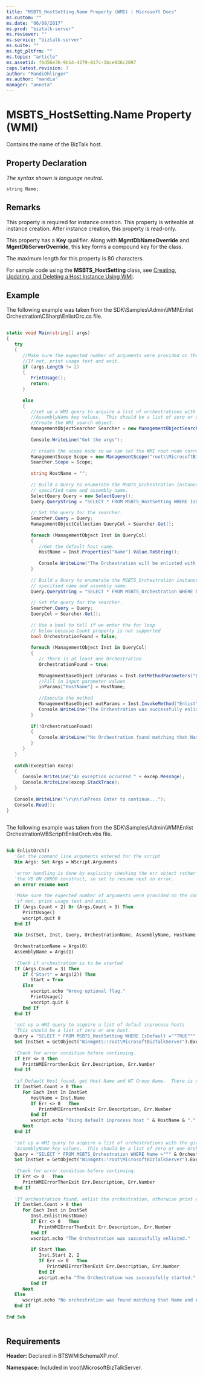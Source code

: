 ```yaml
---
title: "MSBTS_HostSetting.Name Property (WMI) | Microsoft Docs"
ms.custom: ""
ms.date: "06/08/2017"
ms.prod: "biztalk-server"
ms.reviewer: ""
ms.service: "biztalk-server"
ms.suite: ""
ms.tgt_pltfrm: ""
ms.topic: "article"
ms.assetid: f6d56e36-9b14-4279-817c-1bce936c2897
caps.latest.revision: 7
author: "MandiOhlinger"
ms.author: "mandia"
manager: "anneta"
---
```

# MSBTS_HostSetting.Name Property (WMI)
Contains the name of the BizTalk host.  
  
## Property Declaration  
 *The syntax shown is language neutral.*  
  
```  
string Name;  
```  
  
## Remarks  
 This property is required for instance creation. This property is writeable at instance creation. After instance creation, this property is read-only.  
  
 This property has a **Key** qualifier. Along with **MgmtDbNameOverride** and **MgmtDbServerOverride**, this key forms a compound key for the class.  
  
 The maximum length for this property is 80 characters.  
  
 For sample code using the **MSBTS_HostSetting** class, see [Creating, Updating, and Deleting a Host Instance Using WMI](../core/creating-updating-and-deleting-a-host-instance-using-wmi.md).  
  
## Example  
 The following example was taken from the SDK\Samples\Admin\WMI\Enlist Orchestration\CSharp\EnlistOrc.cs file.  
  
```csharp  
  
static void Main(string[] args)  
{  
   try  
   {  
      //Make sure the expected number of arguments were provided on the command line.  
      //If not, print usage text and exit.  
      if (args.Length != 2)   
      {   
         PrintUsage();                 
         return;  
      }  
  
      else  
      {  
         //set up a WMI query to acquire a list of orchestrations with the given Name and   
         //AssemblyName key values.  This should be a list of zero or one Orchestrations.  
         //Create the WMI search object.  
         ManagementObjectSearcher Searcher = new ManagementObjectSearcher();  
  
         Console.WriteLine("Got the args");  
  
         // create the scope node so we can set the WMI root node correctly.  
         ManagementScope Scope = new ManagementScope("root\\MicrosoftBizTalkServer");  
         Searcher.Scope = Scope;  
  
         string HostName = "";  
  
         // Build a Query to enumerate the MSBTS_Orchestration instances with the  
         // specified name and assembly name.  
         SelectQuery Query = new SelectQuery();      
         Query.QueryString = "SELECT * FROM MSBTS_HostSetting WHERE IsDefault ='TRUE'";  
  
         // Set the query for the searcher.  
         Searcher.Query = Query;  
         ManagementObjectCollection QueryCol = Searcher.Get();   
  
         foreach (ManagementObject Inst in QueryCol)  
         {  
            //Get the default host name.  
            HostName = Inst.Properties["Name"].Value.ToString();  
  
            Console.WriteLine("The Orchestration will be enlisted with the default host: " + HostName + ".");  
         }  
  
         // Build a Query to enumerate the MSBTS_Orchestration instances with the  
         // specified name and assembly name.  
         Query.QueryString = "SELECT * FROM MSBTS_Orchestration WHERE Name = '" + args[0]+ "' AND AssemblyName = '" + args[1] + "'";  
  
         // Set the query for the searcher.  
         Searcher.Query = Query;  
         QueryCol = Searcher.Get();   
  
         // Use a bool to tell if we enter the for loop  
         // below because Count property is not supported  
         bool OrchestrationFound = false;  
  
         foreach (ManagementObject Inst in QueryCol)  
         {  
            // There is at least one Orchestration  
            OrchestrationFound = true;  
  
            ManagementBaseObject inParams = Inst.GetMethodParameters("Enlist");  
            //Fill in input parameter values  
            inParams["HostName"] = HostName;  
  
            //Execute the method  
            ManagementBaseObject outParams = Inst.InvokeMethod("Enlist",inParams,null);  
            Console.WriteLine("The Orchestration was successfully enlisted.");  
         }  
  
         if(!OrchestrationFound)  
         {  
            Console.WriteLine("No Orchestration found matching that Name and AssemblyName.");  
         }  
      }  
   }  
  
   catch(Exception excep)  
   {  
      Console.WriteLine("An exception occurred " + excep.Message);  
      Console.WriteLine(excep.StackTrace);  
   }  
  
   Console.WriteLine("\r\n\r\nPress Enter to continue...");  
   Console.Read();  
}  
  
```  
  
 The following example was taken from the SDK\Samples\Admin\WMI\Enlist Orchestration\VBScript\EnlistOrch.vbs file.  
  
```vb  
  
Sub EnlistOrch()  
   'Get the command line arguments entered for the script  
   Dim Args: Set Args = WScript.Arguments  
  
   'error handling is done by explicity checking the err object rather than using  
   'the VB ON ERROR construct, so set to resume next on error.  
   on error resume next  
  
   'Make sure the expected number of arguments were provided on the command line.  
   'if not, print usage text and exit.  
   If (Args.Count < 2) Or (Args.Count > 3) Then  
      PrintUsage()  
      wscript.quit 0  
   End If  
  
   Dim InstSet, Inst, Query, OrchestrationName, AssemblyName, HostName, Start  
  
   OrchestrationName = Args(0)  
   AssemblyName = Args(1)  
  
   'Check if orchestration is to be started  
   If (Args.Count = 3) Then  
      If ("Start" = Args(2)) Then  
         Start = True  
      Else  
         wscript.echo "Wrong optional flag."  
         PrintUsage()  
         wscript.quit 0  
      End If  
   End If  
  
   'set up a WMI query to acquire a list of defaul inprocess hosts  
   'This should be a list of zero or one host.  
   Query = "SELECT * FROM MSBTS_HostSetting WHERE IsDefault =""TRUE"""  
   Set InstSet = GetObject("Winmgmts:!root\MicrosoftBizTalkServer").ExecQuery(Query)  
  
   'Check for error condition before continuing.  
   If Err <> 0 Then  
      PrintWMIErrorthenExit Err.Description, Err.Number  
   End If  
  
   'if Default Host found, get Host Name and NT Group Name.  There is only one default host.  
   If InstSet.Count > 0 Then  
      For Each Inst In InstSet  
         HostName = Inst.Name  
         If Err <> 0   Then  
            PrintWMIErrorthenExit Err.Description, Err.Number  
         End If  
         wscript.echo "Using default inprocess host " & HostName & "."  
      Next  
   End If  
  
   'set up a WMI query to acquire a list of orchestrations with the given Name and   
   'AssemblyName key values.  This should be a list of zero or one Orchestrations.  
   Query = "SELECT * FROM MSBTS_Orchestration WHERE Name =""" & OrchestrationName & """ AND AssemblyName = """ & AssemblyName & """"  
   Set InstSet = GetObject("Winmgmts:!root\MicrosoftBizTalkServer").ExecQuery(Query)  
  
   'Check for error condition before continuing.  
   If Err <> 0   Then  
      PrintWMIErrorThenExit Err.Description, Err.Number  
   End If  
  
   'If orchestration found, enlist the orchestration, otherwise print error and end.  
   If InstSet.Count > 0 then  
      For Each Inst in InstSet  
         Inst.Enlist(HostName)  
         If Err <> 0   Then  
            PrintWMIErrorThenExit Err.Description, Err.Number  
         End If  
         wscript.echo "The Orchestration was successfully enlisted."  
  
         If Start Then  
            Inst.Start 2, 2  
            If Err <> 0   Then  
               PrintWMIErrorThenExit Err.Description, Err.Number  
            End If  
            wscript.echo "The Orchestration was successfully started."  
         End If  
      Next  
   Else  
      wscript.echo "No orchestration was found matching that Name and AssemblyName."  
   End If  
  
End Sub  
  
```  
  
## Requirements  
 **Header:** Declared in BTSWMISchemaXP.mof.  
  
 **Namespace:** Included in \root\MicrosoftBizTalkServer.
